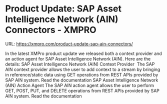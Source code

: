 # Product Update: SAP Asset Intelligence Network (AIN) Connectors - XMPRO

URL: https://xmpro.com/product-update-sap-ain-connectors/

In the latest XMPro product update we released both a context provider and an action agent for SAP Asset Intelligence Network (AIN). Here are the details:
 SAP Asset Intelligence Network (AIN) Context Provider 
The SAP AIN context provider allows the user to add context to a stream by bringing in reference/static data using GET operations from REST APIs provided by SAP AIN system.
Read the documentation
SAP Asset Intelligence Network (AIN) Action Agent
The SAP AIN action agent allows the user to perform GET, POST, PUT, and DELETE operations from REST APIs provided by SAP AIN system.
Read the documentation 